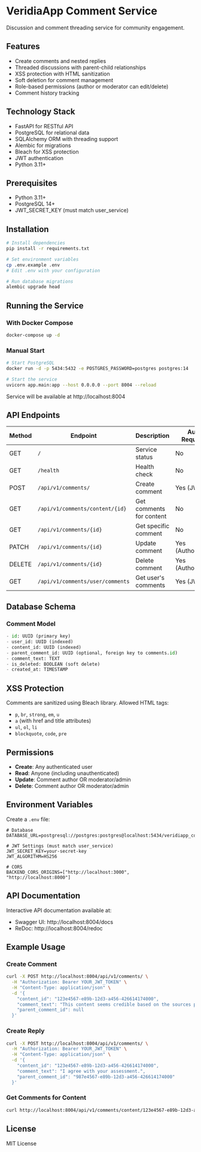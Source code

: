 # VeridiaApp Comment Service

Discussion and comment threading service for community engagement.

## Features

- Create comments and nested replies
- Threaded discussions with parent-child relationships
- XSS protection with HTML sanitization
- Soft deletion for comment management
- Role-based permissions (author or moderator can edit/delete)
- Comment history tracking

## Technology Stack

- FastAPI for RESTful API
- PostgreSQL for relational data
- SQLAlchemy ORM with threading support
- Alembic for migrations
- Bleach for XSS protection
- JWT authentication
- Python 3.11+

## Prerequisites

- Python 3.11+
- PostgreSQL 14+
- JWT_SECRET_KEY (must match user_service)

## Installation

```bash
# Install dependencies
pip install -r requirements.txt

# Set environment variables
cp .env.example .env
# Edit .env with your configuration

# Run database migrations
alembic upgrade head
```

## Running the Service

### With Docker Compose

```bash
docker-compose up -d
```

### Manual Start

```bash
# Start PostgreSQL
docker run -d -p 5434:5432 -e POSTGRES_PASSWORD=postgres postgres:14

# Start the service
uvicorn app.main:app --host 0.0.0.0 --port 8004 --reload
```

Service will be available at http://localhost:8004

## API Endpoints

| Method | Endpoint | Description | Auth Required |
|--------|----------|-------------|---------------|
| GET | `/` | Service status | No |
| GET | `/health` | Health check | No |
| POST | `/api/v1/comments/` | Create comment | Yes (JWT) |
| GET | `/api/v1/comments/content/{id}` | Get comments for content | No |
| GET | `/api/v1/comments/{id}` | Get specific comment | No |
| PATCH | `/api/v1/comments/{id}` | Update comment | Yes (Author/Mod) |
| DELETE | `/api/v1/comments/{id}` | Delete comment | Yes (Author/Mod) |
| GET | `/api/v1/comments/user/comments` | Get user's comments | Yes (JWT) |

## Database Schema

### Comment Model

```python
- id: UUID (primary key)
- user_id: UUID (indexed)
- content_id: UUID (indexed)
- parent_comment_id: UUID (optional, foreign key to comments.id)
- comment_text: TEXT
- is_deleted: BOOLEAN (soft delete)
- created_at: TIMESTAMP
```

## XSS Protection

Comments are sanitized using Bleach library. Allowed HTML tags:
- `p`, `br`, `strong`, `em`, `u`
- `a` (with href and title attributes)
- `ul`, `ol`, `li`
- `blockquote`, `code`, `pre`

## Permissions

- **Create**: Any authenticated user
- **Read**: Anyone (including unauthenticated)
- **Update**: Comment author OR moderator/admin
- **Delete**: Comment author OR moderator/admin

## Environment Variables

Create a `.env` file:

```env
# Database
DATABASE_URL=postgresql://postgres:postgres@localhost:5434/veridiapp_comments

# JWT Settings (must match user_service)
JWT_SECRET_KEY=your-secret-key
JWT_ALGORITHM=HS256

# CORS
BACKEND_CORS_ORIGINS=["http://localhost:3000", "http://localhost:8000"]
```

## API Documentation

Interactive API documentation available at:
- Swagger UI: http://localhost:8004/docs
- ReDoc: http://localhost:8004/redoc

## Example Usage

### Create Comment

```bash
curl -X POST http://localhost:8004/api/v1/comments/ \
  -H "Authorization: Bearer YOUR_JWT_TOKEN" \
  -H "Content-Type: application/json" \
  -d '{
    "content_id": "123e4567-e89b-12d3-a456-426614174000",
    "comment_text": "This content seems credible based on the sources provided.",
    "parent_comment_id": null
  }'
```

### Create Reply

```bash
curl -X POST http://localhost:8004/api/v1/comments/ \
  -H "Authorization: Bearer YOUR_JWT_TOKEN" \
  -H "Content-Type: application/json" \
  -d '{
    "content_id": "123e4567-e89b-12d3-a456-426614174000",
    "comment_text": "I agree with your assessment.",
    "parent_comment_id": "987e4567-e89b-12d3-a456-426614174000"
  }'
```

### Get Comments for Content

```bash
curl http://localhost:8004/api/v1/comments/content/123e4567-e89b-12d3-a456-426614174000
```

## License

MIT License
